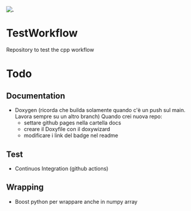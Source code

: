 <a href="https://pviscone.github.io/Cpp-Repo-Template/html/">
  <img align="center" src="https://img.shields.io/badge/-Docs-green!" />
</a>
<a href="">
  <img align="center" src="" />
</a>


# TestWorkflow
Repository to test the cpp workflow



# Todo

## Documentation

- Doxygen (ricorda che builda solamente quando c'è un push sul main. Lavora sempre su un altro branch)
  Quando crei nuova repo:
  - settare github pages nella cartella docs
  - creare il Doxyfile con il doxywizard
  - modificare i link del badge nel readme


## Test
- Continuos Integration (github actions)

## Wrapping
- Boost python  per wrappare anche in numpy array
